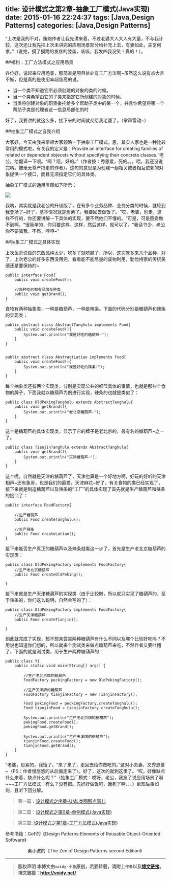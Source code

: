 title: 设计模式之第2章-抽象工厂模式(Java实现)
date: 2015-01-16 22:24:37
tags: [Java,Design Patterns]
categories: [Java,Design Patterns]
---
“上次是我的不对，贿赂作者让我先讲来着，不过老婆大人大人有大量，不与我计较，这次还让我先把上次未讲完的应用场景部分给补充上去，有妻如此，夫复何求。”（说完，摸了摸跪的发疼的膝盖，咳咳，我发四我没笑！真的！）。

##福利：工厂方法模式之应用场景

各位好，说起来应用场景，那简直是项目处处有工厂方法啊~虽然这么说有点大言不惭，但是真的是使用率超级高的说。

* 当一个类不知道它所必须创建的对象的类的时候。
* 当一个类希望由它的子类来指定它所创建的对象的时候。
* 当类将创建对象的职责委托给多个帮助子类中的某一个，并且你希望将哪一个帮助子类是代理者这一信息局部化的时

好了，我要讲的就这么多，接下来的时间就交给我老婆了。（掌声雷动~）

##抽象工厂模式之自我介绍

大家好，今天由我来带领大家领略一下抽象工厂模式，恩，其实人家也是一种比较常用的模式啦，有关我的定义是：Provide an interface for creating families of related or dependent objecets without specifying their concrete classes.“老公，给翻译一下呗。“啊？哦，好的。”（作者按：秀恩爱，死的。。。喂，我还没说完呐。被毫无尊严拖走的作者）。这句的意思是为创建一组相关或者相互依赖的对象提供一个接口，而且无须指定它们的具体类。

抽象工厂模式的通用类图如下所示：

![](http://images.cnitblog.com/blog/666211/201501/162032060113074.png)

我呐，其实就是我老公的升级版了，在有多个业务品种、业务分类的时候，就轮到我登场了~好了，基本情况就是酱紫了。我要回去做饭了。“哎，老婆，别走，这样不行的，你还要讲解一下具体的实现，要不然他们不懂的。“可是，可是臣妾做不到啊。“很简单的，你只要这样，这样，然后这样，就可以了。“我读书少，老公你不要骗我。不然，哼哼~”

##抽象工厂模式之具体实现

上次鱼哥说做的东西品种太少，吃多了就吃腻了，所以，这次就多来几个品种，对了，上次老公的好多东西没用完，看看能不能尽量的废物利用，勤俭持家的传统美德还是要保持的~

	public interface Food{
	    public void createFood();
	
	    //每种吃的都有品牌与种类
	    public void getBrand();
	}

食物有两种抽象类，一种是糖葫芦，一种是辣条。下面的代码分别是糖葫芦和辣条的实现类：

	public abstract class AbstractTanghulu implements Food{
	    public void createFood(){
	        System.out.println("我是好吃的糖葫芦~");
	    }
	}


	public abstract class AbstractLatiao implements Food{
	    public void createFood(){
	        System.out.println("我是好吃的辣条~");
	    }
	}

每个抽象类还有两个实现类，分别是实现公共的细节具体的事情，也就是那些个食物的牌子，下面我就以糖葫芦为例进行实现，辣条的也就是类似了：

	public class OldPekingTanghulu extends AbstractTanghulu{
	    public void getBrand(){
	        System.out.println("老北京糖葫芦~");
	    }
	}

这个是糖葫芦的具体实现类，显示了它的牌子是老北京的，最有名的糖葫芦~之一了。

	public class TianjinTanghulu extends AbstractTanghulu{
	    public void getBrand(){
	        System.out.println("天津糖葫芦~");
	    }
	}

这个呢，自然就是天津的糖葫芦了，天津也算是一个好地方啊，好玩的好听的天津相声~还有鱼哥，也是我们的最爱，天津麻花~好了，有关食物的类已经实现了，接下来就是制造糖葫芦以及辣条的“工厂”的具体实现了首先就是生产糖葫芦和辣条的接口了：

	public interface FoodFactory{
	
	    //生产糖葫芦
	    public Food createTanghulu();
	
	    //生产辣条
	    public Food createLatiao();
	}

接下来能否生产真正的糖葫芦以及辣条就看这一步了，首先是生产老北京糖葫芦的实现类：

	public class OldPekingFactory implements FoodFactory{
	    //生产老北京糖葫芦
	    public Food createOldPeking();
	
	}

接下来就是生产天津糖葫芦的实现类（由于比较懒，所以就只实现了糖葫芦的，至于辣条的，你们这么聪明，自然会写的了）：

	public class OldPekingFactory implements FoodFactory{
	    //生产天津糖葫芦
	    public Food createTianjin();
	
	}

到此就完成了实现，想不想来尝尝两种糖葫芦有什么不同以及哪个比较好吃吗？不用说也知道你们想的，所以就来个测试类来做点糖葫芦来吃，不然作者又要吐槽了，下面的就是测试类，用于生产两种糖葫芦的：

	public class Y{
	    public static void main(String[] args) {
	
	        //生产老北京牌的糖葫芦
	        FoodFactory peckingFactory = new OldPekingFactory();
	
	        //生产天津牌的糖葫芦
	        FoodFactory tianjinFactory = new TianjinFactory();
	
	        Food pekingFood = peckingFactory.createTanghulu();
	        Food tianjinFood = tianjinFactory.createTanghulu();
	
	        System.out.println("生产老北京牌的糖葫芦");
	        pekingFood.createFood();
	        pekingFood.getBrand();
	
	        System.out.println("生产天津牌的糖葫芦");
	        tianjinFood.createFood();
	        tianjinFood.getBrand();
	    }
	}

“老婆，赶紧的，我饿了。“来了来了，走回去给你做吃的。”这对小夫妻，又秀恩爱~（PS：作者慢悠悠的从后面走来了）。好了，这次的就到这里了。“哎，好像缺点什么来着，缺点什么呢？”（抽象工厂模式：哎呀，老公，我忘了说应用场景了啊~~~工厂方法模式：有么？没有把。先好好做饭吧，饿死了啊、、、）欲知后事如何，且听下回分解。


> 第一篇：[设计模式之序章-UML类图那点事儿](http://voidy.gitcafe.com/2015/01/14/%E8%AE%BE%E8%AE%A1%E6%A8%A1%E5%BC%8F%E4%B9%8B%E5%BA%8F%E7%AB%A0-UML%E7%B1%BB%E5%9B%BE%E9%82%A3%E7%82%B9%E4%BA%8B%E5%84%BF/)

> 第二篇：[设计模式之第0章-单例模式(Java实现)](http://voidy.gitcafe.com/2015/01/15/%E8%AE%BE%E8%AE%A1%E6%A8%A1%E5%BC%8F%E4%B9%8B%E7%AC%AC0%E7%AB%A0-%E5%8D%95%E4%BE%8B%E6%A8%A1%E5%BC%8F/)

> 第三篇: [设计模式之第1章-工厂方法模式(Java实现)](http://voidy.gitcafe.com/2015/01/16/%E8%AE%BE%E8%AE%A1%E6%A8%A1%E5%BC%8F%E4%B9%8B%E7%AC%AC1%E7%AB%A0-%E5%B7%A5%E5%8E%82%E6%96%B9%E6%B3%95%E6%A8%A1%E5%BC%8F-Java%E5%AE%9E%E7%8E%B0/)

参考书籍：GoF的《Design Patterns:Elements of Reusable Object-Oriented Software》

　　　　　秦小波的《The Zen of Design Patterns second Edition》



---
> **版权声明**
> **本博文由`voidy-小鱼`原创，若要转载，请附上`作者`以及[博文链接](http://voidy.net)。**
> **博文链接：<http://voidy.net/>**